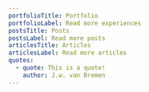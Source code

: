 ```yaml
---
portfolioTitle: Portfolio
portfolioLabel: Read more experiences
postsTitle: Posts
postsLabel: Read more posts
articlesTitle: Articles
articlesLabel: Read more articles
quotes:
  - quote: This is a quote!
    author: J.w. van Bremen
---
```

